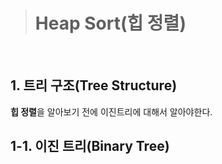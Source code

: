 > # Heap Sort(힙 정렬)

<br>

## 1. 트리 구조(Tree Structure)

**힙 정렬**을 알아보기 전에 이진트리에 대해서 알아야한다.

## 1-1. 이진 트리(Binary Tree)
